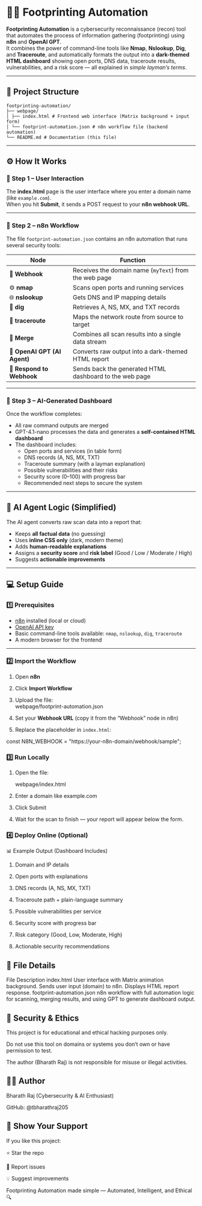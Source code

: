 # 🕵️‍♂️ Footprinting Automation

**Footprinting Automation** is a cybersecurity reconnaissance (recon) tool that automates the process of information gathering (footprinting) using **n8n** and **OpenAI GPT**.  
It combines the power of command-line tools like **Nmap**, **Nslookup**, **Dig**, and **Traceroute**, and automatically formats the output into a **dark-themed HTML dashboard** showing open ports, DNS data, traceroute results, vulnerabilities, and a risk score — all explained in *simple layman’s terms*.

---
## 📁 Project Structure
```
footprinting-automation/
├── webpage/
│ ├── index.html # Frontend web interface (Matrix background + input form)
│ └── footprint-automation.json # n8n workflow file (backend automation)
└── README.md # Documentation (this file)

```

---

## ⚙️ How It Works

### 🔹 Step 1 – User Interaction
The **index.html** page is the user interface where you enter a domain name (like `example.com`).  
When you hit **Submit**, it sends a POST request to your **n8n webhook URL**.

---

### 🔹 Step 2 – n8n Workflow
The file `footprint-automation.json` contains an n8n automation that runs several security tools:

| Node | Function |
|------|-----------|
| 🧩 **Webhook** | Receives the domain name (`myText`) from the web page |
| ⚙️ **nmap** | Scans open ports and running services |
| 🌐 **nslookup** | Gets DNS and IP mapping details |
| 📡 **dig** | Retrieves A, NS, MX, and TXT records |
| 🚦 **traceroute** | Maps the network route from source to target |
| 🔗 **Merge** | Combines all scan results into a single data stream |
| 💬 **OpenAI GPT (AI Agent)** | Converts raw output into a dark-themed HTML report |
| 🧠 **Respond to Webhook** | Sends back the generated HTML dashboard to the web page |

---

### 🔹 Step 3 – AI-Generated Dashboard
Once the workflow completes:
- All raw command outputs are merged
- GPT-4.1-nano processes the data and generates a **self-contained HTML dashboard**
- The dashboard includes:
  - Open ports and services (in table form)
  - DNS records (A, NS, MX, TXT)
  - Traceroute summary (with a layman explanation)
  - Possible vulnerabilities and their risks
  - Security score (0–100) with progress bar
  - Recommended next steps to secure the system

---

## 🧠 AI Agent Logic (Simplified)
The AI agent converts raw scan data into a report that:
- Keeps **all factual data** (no guessing)
- Uses **inline CSS only** (dark, modern theme)
- Adds **human-readable explanations**
- Assigns a **security score** and **risk label** (Good / Low / Moderate / High)
- Suggests **actionable improvements**

---

## 💻 Setup Guide

### 1️⃣ Prerequisites
- [n8n](https://n8n.io) installed (local or cloud)
- [OpenAI API key](https://platform.openai.com/)
- Basic command-line tools available: `nmap`, `nslookup`, `dig`, `traceroute`
- A modern browser for the frontend

---

### 2️⃣ Import the Workflow

1. Open **n8n**  
2. Click **Import Workflow**  
3. Upload the file:  
webpage/footprint-automation.json

4. Set your **Webhook URL** (copy it from the “Webhook” node in n8n)  
5. Replace the placeholder in `index.html`:


const N8N_WEBHOOK = "https://your-n8n-domain/webhook/sample";

### 3️⃣ Run Locally

1. Open the file:

    webpage/index.html


2. Enter a domain like example.com

3. Click Submit

4. Wait for the scan to finish — your report will appear below the form.

### 4️⃣ Deploy Online (Optional)


📊 Example Output (Dashboard Includes)

1. Domain and IP details

2. Open ports with explanations

3. DNS records (A, NS, MX, TXT)

4. Traceroute path + plain-language summary

5. Possible vulnerabilities per service

6. Security score with progress bar

7. Risk category (Good, Low, Moderate, High)

8. Actionable security recommendations

## 🧩 File Details
File	Description
index.html	User interface with Matrix animation background. Sends user input (domain) to n8n. Displays HTML report response.
footprint-automation.json	n8n workflow with full automation logic for scanning, merging results, and using GPT to generate dashboard output.

## 🔐 Security & Ethics

This project is for educational and ethical hacking purposes only.

Do not use this tool on domains or systems you don’t own or have permission to test.

The author (Bharath Raj) is not responsible for misuse or illegal activities.

## 🧑‍💻 Author

Bharath Raj
(Cybersecurity & AI Enthusiast)

GitHub: @tbharathraj205


## 🌟 Show Your Support

If you like this project:

⭐ Star the repo

🐛 Report issues

💡 Suggest improvements

Footprinting Automation made simple — Automated, Intelligent, and Ethical 🔍
